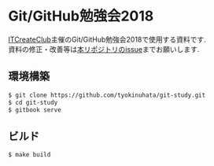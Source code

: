 # Git/GitHub勉強会2018

[ITCreateClub](https://itc.moe)主催のGit/GitHub勉強会2018で使用する資料です.  
資料の修正・改善等は[本リポジトリのissue](https://github.com/AfterSchoolStudy/git-study/issues)までお願いします.

## 環境構築

```bash
$ git clone https://github.com/tyokinuhata/git-study.git
$ cd git-study
$ gitbook serve
```

## ビルド

```
$ make build
```

